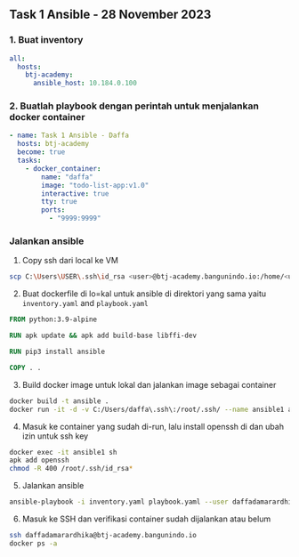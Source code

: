 ## Task 1 Ansible - 28 November 2023

### 1. Buat inventory
```yaml
all:
  hosts:
    btj-academy:
      ansible_host: 10.184.0.100
```
### 2. Buatlah playbook dengan perintah untuk menjalankan docker container
```yaml
- name: Task 1 Ansible - Daffa
  hosts: btj-academy
  become: true
  tasks:
    - docker_container:
        name: "daffa"
        image: "todo-list-app:v1.0"
        interactive: true
        tty: true
        ports:
          - "9999:9999"
```

### Jalankan ansible
1. Copy ssh dari local ke VM
```bash
scp C:\Users\USER\.ssh\id_rsa <user>@btj-academy.bangunindo.io:/home/<user>/.ssh/id_rsa
```
2. Buat dockerfile di lo=kal untuk ansible di direktori yang sama yaitu `inventory.yaml` and `playbook.yaml`
```dockerfile
FROM python:3.9-alpine

RUN apk update && apk add build-base libffi-dev

RUN pip3 install ansible

COPY . .
```
3. Build docker image untuk lokal dan jalankan image sebagai container
```bash
docker build -t ansible .
docker run -it -d -v C:/Users/daffa\.ssh\:/root/.ssh/ --name ansible1 ansible
```
4. Masuk ke container yang sudah di-run, lalu install openssh di dan ubah izin untuk ssh key
```bash
docker exec -it ansible1 sh
apk add openssh
chmod -R 400 /root/.ssh/id_rsa*
```
5. Jalankan ansible
```bash
ansible-playbook -i inventory.yaml playbook.yaml --user daffadamarardhika
```
6. Masuk ke SSH dan verifikasi container sudah dijalankan atau belum
```bash
ssh daffadamarardhika@btj-academy.bangunindo.io
docker ps -a
```